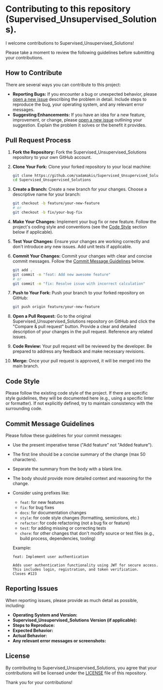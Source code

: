 # Contributing to this repository (Supervised_Unsupervised_Solutions). 

I welcome contributions to Supervised_Unsupervised_Solutions! 

Please take a moment to review the following guidelines before submitting your contributions.

## How to Contribute

There are several ways you can contribute to this project:

* **Reporting Bugs:** If you encounter a bug or unexpected behavior, please [open a new issue](https://github.com/sadamakis/Supervised_Unsupervised_Solutions/issues/new?assignees=&labels=bug&template=bug_report.md&title=Bug%20report%3A%20) describing the problem in detail. Include steps to reproduce the bug, your operating system, and any relevant error messages.
* **Suggesting Enhancements:** If you have an idea for a new feature, improvement, or change, please [open a new issue](https://github.com/sadamakis/Supervised_Unsupervised_Solutions/issues/new?assignees=&labels=enhancement&template=feature_request.md&title=Feature%20request%3A%20) outlining your suggestion. Explain the problem it solves or the benefit it provides.

## Pull Request Process

1.  **Fork the Repository:** Fork the Supervised_Unsupervised_Solutions repository to your own GitHub account.

2.  **Clone Your Fork:** Clone your forked repository to your local machine:
    ```bash
    git clone https://github.com/sadamakis/Supervised_Unsupervised_Solutions.git
    cd Supervised_Unsupervised_Solutions
    ```

3.  **Create a Branch:** Create a new branch for your changes. Choose a descriptive name for your branch:
    ```bash
    git checkout -b feature/your-new-feature
    # or
    git checkout -b fix/your-bug-fix
    ```

4.  **Make Your Changes:** Implement your bug fix or new feature. Follow the project's coding style and conventions (see the [Code Style](#code-style) section below if applicable).

5.  **Test Your Changes:** Ensure your changes are working correctly and don't introduce any new issues. Add unit tests if applicable.

6.  **Commit Your Changes:** Commit your changes with clear and concise commit messages. Follow the [Commit Message Guidelines](#commit-message-guidelines) below.
    ```bash
    git add .
    git commit -m "feat: Add new awesome feature"
    # or
    git commit -m "fix: Resolve issue with incorrect calculation"
    ```

7.  **Push to Your Fork:** Push your branch to your forked repository on GitHub:
    ```bash
    git push origin feature/your-new-feature
    ```

8.  **Open a Pull Request:** Go to the original Supervised_Unsupervised_Solutions repository on GitHub and click the "Compare & pull request" button. Provide a clear and detailed description of your changes in the pull request. Reference any related issues.

9.  **Code Review:** Your pull request will be reviewed by the developer. Be prepared to address any feedback and make necessary revisions.

10. **Merge:** Once your pull request is approved, it will be merged into the main branch.

## Code Style

Please follow the existing code style of the project. If there are specific style guidelines, they will be documented here (e.g., using a specific linter or formatter). If not explicitly defined, try to maintain consistency with the surrounding code.

## Commit Message Guidelines

Please follow these guidelines for your commit messages:

* Use the present imperative tense ("Add feature" not "Added feature").
* The first line should be a concise summary of the change (max 50 characters).
* Separate the summary from the body with a blank line.
* The body should provide more detailed context and reasoning for the change.
* Consider using prefixes like:
    * `feat`: for new features
    * `fix`: for bug fixes
    * `docs`: for documentation changes
    * `style`: for code style changes (formatting, semicolons, etc.)
    * `refactor`: for code refactoring (not a bug fix or feature)
    * `test`: for adding missing or correcting tests
    * `chore`: for other changes that don't modify source or test files (e.g., build process, dependencies, tooling)

    Example:
    ```
    feat: Implement user authentication

    Adds user authentication functionality using JWT for secure access.
    This includes login, registration, and token verification.
    Closes #123
    ```

## Reporting Issues

When reporting issues, please provide as much detail as possible, including:

* **Operating System and Version:**
* **Supervised_Unsupervised_Solutions Version (if applicable):**
* **Steps to Reproduce:**
* **Expected Behavior:**
* **Actual Behavior:**
* **Any relevant error messages or screenshots:**

## License

By contributing to Supervised_Unsupervised_Solutions, you agree that your contributions will be licensed under the [LICENSE](LICENSE) file of this repository.

Thank you for your contributions!